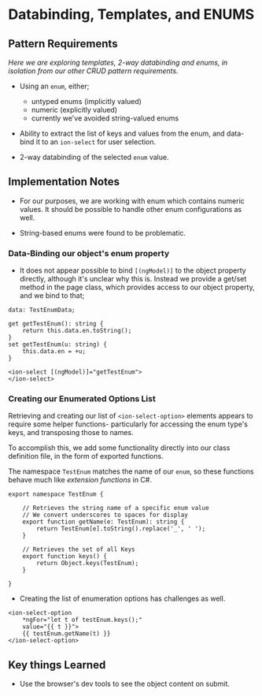 


# Databinding, Templates, and ENUMS

## Pattern Requirements

*Here we are exploring templates, 2-way databinding and enums,
in isolation from our other CRUD pattern requirements.*

+ Using an `enum`, either;

    + untyped enums (implicitly valued)
    + numeric (explicitly valued)
    + currently we've avoided string-valued enums

+ Ability to extract the list of keys and values from the enum, and data-bind it to an `ion-select` for user selection.

+ 2-way databinding of the selected `enum` value.

## Implementation Notes

+ For our purposes, we are working with enum which contains numeric values. It should be possible to handle other enum configurations as well.

+ String-based enums were found to be problematic.

### Data-Binding our object's enum property

+ It does not appear possible to bind `[(ngModel)]` to the object property directly, although it's unclear why this is.  Instead we provide a get/set method in the page class, which provides access to our object property, and we bind to that;

```
data: TestEnumData; 

get getTestEnum(): string {
    return this.data.en.toString();
}
set getTestEnum(u: string) {
    this.data.en = +u;
}
```

```
<ion-select [(ngModel)]="getTestEnum"> 
</ion-select>
```

### Creating our Enumerated Options List

Retrieving and creating our list of `<ion-select-option>` elements appears to require some helper functions- particularly for accessing the enum type's keys, and transposing those to names. 

To accomplish this, we add some functionality directly into our class definition file, in the form of exported functions.

The namespace `TestEnum` matches the name of our `enum`, so these functions behave much like *extension functions* in C#.

```
export namespace TestEnum {

    // Retrieves the string name of a specific enum value
    // We convert underscores to spaces for display
    export function getName(e: TestEnum): string {
        return TestEnum[e].toString().replace('_', ' ');
    }

    // Retrieves the set of all Keys
    export function keys() {
        return Object.keys(TestEnum);
    }

}
```





+ Creating the list of enumeration options has challenges as well.  

```
<ion-select-option 
    *ngFor="let t of testEnum.keys();" 
    value="{{ t }}">
    {{ testEnum.getName(t) }}
</ion-select-option>
```



## Key things Learned

+ Use the browser's dev tools to see the object content on submit.


